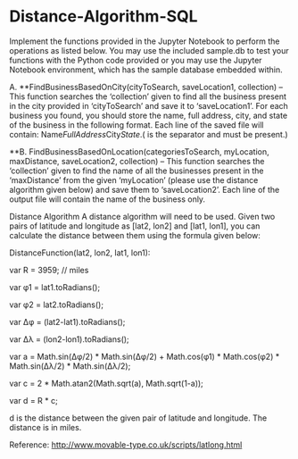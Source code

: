 # Distance-Algorithm-SQL

Implement the functions provided in the Jupyter Notebook to perform the operations as listed below. You may use the included sample.db to test your functions with the Python code provided or you may use the Jupyter Notebook environment, which has the sample database embedded within.

A. **FindBusinessBasedOnCity(cityToSearch, saveLocation1, collection) – This function searches the ‘collection’ given to find all the business present in the city provided in ‘cityToSearch’ and save it to ‘saveLocation1’. For each business you found, you should store the name, full address, city, and state of the business in the following format. Each line of the saved file will contain: Name$FullAddress$City$State. ($ is the separator and must be present.)

**B. FindBusinessBasedOnLocation(categoriesToSearch, myLocation, maxDistance, saveLocation2, collection) – This function searches the ‘collection’ given to find the name of all the businesses present in the ‘maxDistance’ from the given ‘myLocation’ (please use the distance algorithm given below) and save them to ‘saveLocation2’. Each line of the output file will contain the name of the business only.

Distance Algorithm
A distance algorithm will need to be used. Given two pairs of latitude and longitude as [lat2, lon2] and [lat1, lon1], you can calculate the distance between them using the formula given below:

DistanceFunction(lat2, lon2, lat1, lon1):

var R = 3959; // miles

var φ1 = lat1.toRadians();

var φ2 = lat2.toRadians();

var Δφ = (lat2-lat1).toRadians();

var Δλ = (lon2-lon1).toRadians();

var a = Math.sin(Δφ/2) * Math.sin(Δφ/2) + Math.cos(φ1) * Math.cos(φ2) * Math.sin(Δλ/2) * Math.sin(Δλ/2);

var c = 2 * Math.atan2(Math.sqrt(a), Math.sqrt(1-a));

var d = R * c;

d is the distance between the given pair of latitude and longitude. The distance is in miles.

Reference: http://www.movable-type.co.uk/scripts/latlong.html
